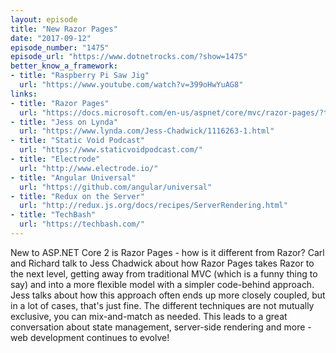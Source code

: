 ```yaml
---
layout: episode
title: "New Razor Pages"
date: "2017-09-12"
episode_number: "1475"
episode_url: "https://www.dotnetrocks.com/?show=1475"
better_know_a_framework:
- title: "Raspberry Pi Saw Jig"
  url: "https://www.youtube.com/watch?v=399oHwYuAG8"
links:
- title: "Razor Pages"
  url: "https://docs.microsoft.com/en-us/aspnet/core/mvc/razor-pages/?tabs=visual-studio"
- title: "Jess on Lynda"
  url: "https://www.lynda.com/Jess-Chadwick/1116263-1.html"
- title: "Static Void Podcast"
  url: "https://www.staticvoidpodcast.com/"
- title: "Electrode"
  url: "http://www.electrode.io/"
- title: "Angular Universal"
  url: "https://github.com/angular/universal"
- title: "Redux on the Server"
  url: "http://redux.js.org/docs/recipes/ServerRendering.html"
- title: "TechBash"
  url: "https://techbash.com/"
---
```


New to ASP.NET Core 2 is Razor Pages - how is it different from Razor? Carl and Richard talk to Jess Chadwick about how Razor Pages takes Razor to the next level, getting away from traditional MVC (which is a funny thing to say) and into a more flexible model with a simpler code-behind approach. Jess talks about how this approach often ends up more closely coupled, but in a lot of cases, that's just fine. The different techniques are not mutually exclusive, you can mix-and-match as needed. This leads to a great conversation about state management, server-side rendering and more - web development continues to evolve!
